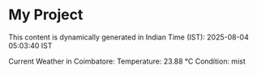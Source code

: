 # My Project

This content is dynamically generated in Indian Time (IST): 2025-08-04 05:03:40 IST


Current Weather in Coimbatore:
Temperature: 23.88 °C
Condition: mist
